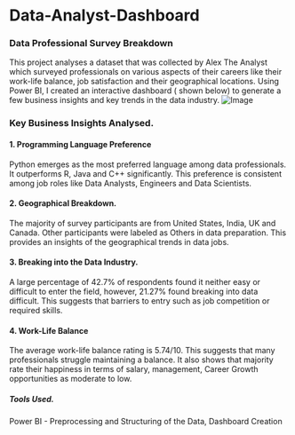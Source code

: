 # Data-Analyst-Dashboard
### Data Professional Survey Breakdown
This project analyses a dataset that was collected by Alex The Analyst which surveyed professionals on various aspects of their careers like their work-life balance, job satisfaction and their geographical locations. Using Power BI, I created an interactive dashboard ( shown below)  to generate a few business insights and key trends in the data industry. 
![Image](https://github.com/user-attachments/assets/727319a8-2569-4c0c-baab-326fd5dcb5e8)


### Key Business Insights Analysed. 

#### 1. Programming Language Preference
Python emerges as the most preferred language among data professionals. It outperforms R, Java and C++ significantly. This preference is consistent among job roles like Data Analysts, Engineers and Data Scientists. 

#### 2. Geographical Breakdown.

The majority of survey participants are from United States, India, UK and Canada. Other participants were labeled as Others in data preparation. 
This provides an insights of the geographical trends in data jobs. 

#### 3. Breaking into the Data Industry.

A large percentage of 42.7% of respondents found it neither easy or difficult to enter the field, however, 21.27% found breaking into data difficult. This suggests that barriers to entry such as job competition or required skills. 

#### 4. Work-Life Balance
The average work-life balance rating is 5.74/10. This suggests that many professionals struggle maintaining a balance. It also shows that majority rate their happiness in terms of salary, management, Career Growth opportunities as moderate to low. 

##### Tools Used. 
Power BI - Preprocessing and Structuring of the Data, Dashboard Creation




